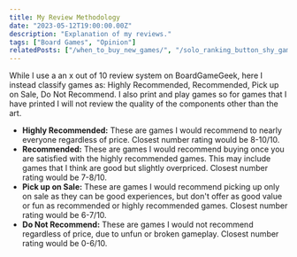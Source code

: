 ```yaml
---
title: My Review Methodology
date: "2023-05-12T19:00:00.00Z"
description: "Explanation of my reviews."
tags: ["Board Games", "Opinion"]
relatedPosts: ["/when_to_buy_new_games/", "/solo_ranking_button_shy_games/"]
---
```


While I use a an x out of 10 review system on BoardGameGeek, here I
instead classify games as: Highly Recommended, Recommended, Pick up on
Sale, Do Not Recommend. I also print and play games so for games that I
have printed I will not review the quality of the components other than
the art.

<ul>
  <li>
    <b>Highly Recommended:</b> These are games I would recommend to nearly
    everyone regardless of price. Closest number rating would be 8-10/10.
  </li>
  <li>
    <b>Recommended:</b> These are games I would recommend buying once you
    are satisfied with the highly recommended games. This may include
    games that I think are good but slightly overpriced. Closest number
    rating would be 7-8/10.
  </li>
  <li>
    <b>Pick up on Sale:</b> These are games I would recommend picking up
    only on sale as they can be good experiences, but don't offer as good
    value or fun as recommended or highly recommended games. Closest
    number rating would be 6-7/10.
  </li>
  <li>
    <b>Do Not Recommend:</b> These are games I would not recommend
    regardless of price, due to unfun or broken gameplay. Closest number
    rating would be 0-6/10.
  </li>
</ul>
